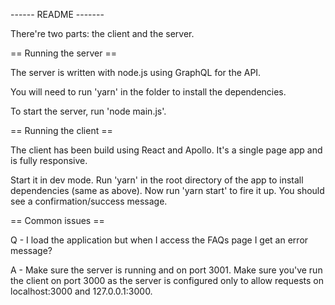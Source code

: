 ------ README -------
 
There're two parts: the client and the server.



== Running the server ==

The server is written with node.js using GraphQL for the API.

You will need to run 'yarn' in the folder to install the dependencies.

To start the server, run 'node main.js'.



== Running the client ==

The client has been build using React and Apollo. It's a single page app and is fully responsive.

Start it in dev mode. Run 'yarn' in the root directory of the app to install dependencies (same as above). Now run 'yarn start' to fire it up. You should see a confirmation/success message.



== Common issues ==

Q - I load the application but when I access the FAQs page I get an error message?

A - Make sure the server is running and on port 3001. Make sure you've run the client on port 3000 as the server is configured only to allow requests on localhost:3000 and 127.0.0.1:3000.
